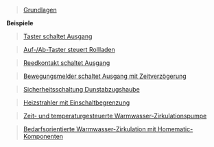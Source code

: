 > [Grundlagen](ASGrundlagen.md)

**Beispiele**

> [Taster schaltet Ausgang](ASTaster.md)

> [Auf-/Ab-Taster steuert Rollladen](ASAufAbRollo.md)

> [Reedkontakt schaltet Ausgang](ASReedkontakt.md)

> [Bewegungsmelder schaltet Ausgang mit Zeitverzögerung](ASBewegungsmelder.md)

> [Sicherheitsschaltung Dunstabzugshaube](ASDunstabzugshaube.md)

> [Heizstrahler mit Einschaltbegrenzung](ASHeizstrahler.md)

> [Zeit- und temperaturgesteuerte Warmwasser-Zirkulationspumpe](ASZirkulationspumpe.md)

> [Bedarfsorientierte Warmwasser-Zirkulation mit Homematic-Komponenten](ASZirkulationspumpe2.md)
